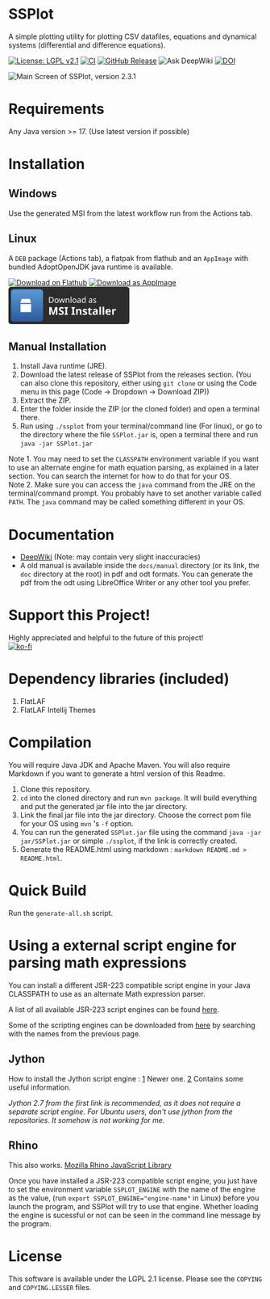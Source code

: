 # SSPlot
A simple plotting utility for plotting CSV datafiles, equations and dynamical systems (differential and difference equations).

[![License: LGPL v2.1](https://img.shields.io/badge/License-LGPL%20v2.1-orange.svg)](https://www.gnu.org/licenses/old-licenses/lgpl-2.1.en.html) [![CI](https://github.com/babaissarkar/ssplot/actions/workflows/maven-publish.yml/badge.svg)](https://github.com/babaissarkar/ssplot/actions/workflows/maven-publish.yml?query=branch%3Amaster) [![GitHub Release](https://img.shields.io/github/v/release/babaissarkar/ssplot?display_name=release&labelColor=orange&color=black)](https://github.com/babaissarkar/ssplot/releases/tag/v2.3.1) ![Ask DeepWiki](https://deepwiki.com/badge.svg) [![DOI](https://zenodo.org/badge/DOI/10.5281/zenodo.16777601.svg)](https://doi.org/10.5281/zenodo.16777601)

![Main Screen of SSPlot, version 2.3.1](https://babaissarkar.github.io/images/ssplot_screenshot.png)

# Requirements
Any Java version >= 17. (Use latest version if possible)

# Installation

## Windows
Use the generated MSI from the latest workflow run from the Actions tab.

## Linux
A `DEB` package (Actions tab), a flatpak from flathub and an `AppImage` with bundled AdoptOpenJDK java runtime is available.

<a href='https://flathub.org/apps/io.github.babaissarkar.ssplot'><img width='240' alt='Download on Flathub' src='https://flathub.org/api/badge?locale=en'/></a>
<a href='https://github.com/babaissarkar/ssplot/releases/download/v2.3.1/SSPlot-x86_64.AppImage'><img width='240' alt='Download as AppImage' src='https://docs.appimage.org/_images/download-appimage-banner.svg'/></a>
<a href='https://github.com/babaissarkar/ssplot/releases/download/v2.3.1/SSPlot-2.3.1.msi'><img width='240' alt='Download as MSI Installer' src='src/main/resources/download_msi.svg'/></a>

## Manual Installation
1. Install Java runtime (JRE).
2. Download the latest release of SSPlot from the releases section. (You can also clone this repository, either using `git clone` or using the Code menu in this page (Code -> Dropdown -> Download ZIP))
3. Extract the ZIP.
4. Enter the folder inside the ZIP (or the cloned folder) and open a terminal there.
5. Run using `./ssplot` from your terminal/command line (For linux), or go to the directory where the file `SSPlot.jar` is, open a terminal there and run `java -jar SSPlot.jar`

Note 1. You may need to set the `CLASSPATH` environment variable if you want to use an alternate engine for math equation parsing, as explained in a later section. You can search the internet for how to do that for your OS.<br/>
Note 2. Make sure you can access the `java` command from the JRE on the terminal/command prompt. You probably have to set another variable called `PATH`. The `java` command may be called something different in your OS.

# Documentation
* [DeepWiki](https://deepwiki.com/babaissarkar/ssplot) (Note: may contain very slight inaccuracies)
* A old manual is available inside the `docs/manual` directory (or its link, the `doc` directory at the root) in pdf and odt formats. You can generate the pdf from the odt using LibreOffice Writer or any other tool you prefer.

# Support this Project!
Highly appreciated and helpful to the future of this project!<br/>
[![ko-fi](https://ko-fi.com/img/githubbutton_sm.svg)](https://ko-fi.com/I2I11E85IE)

# Dependency libraries (included)
1. FlatLAF
2. FlatLAF Intellij Themes

# Compilation
You will require Java JDK and Apache Maven. You will also require Markdown if you want to generate a html version of this Readme.

1. Clone this repository.
2. `cd` into the cloned directory and run `mvn package`. It will build everything and put the generated jar file into the jar directory.
3. Link the final jar file into the jar directory. Choose the correct pom file for your OS using `mvn` 's `-f` option.
3. You can run the generated `SSPlot.jar` file using the command `java -jar jar/SSPlot.jar` or simple `./ssplot`, if the link is correctly created.
4. Generate the README.html using markdown : `markdown README.md > README.html`.

# Quick Build
Run the `generate-all.sh` script.

# Using a external script engine for parsing math expressions

You can install a different JSR-223 compatible script engine in your Java CLASSPATH to use as an alternate Math expression parser.

A list of all available JSR-223 script engines can be found [here](https://web.archive.org/web/20070610234337/https://scripting.dev.java.net/).

Some of the scripting engines can be downloaded from [here](https://mvnrepository.com/) by searching with the names from the previous page.

## Jython
How to install the Jython script engine :
[1](https://wiki.python.org/jython/UserGuide#using-jsr-223) Newer one.
[2](https://jython.readthedocs.io/en/latest/JythonAndJavaIntegration/) Contains some useful information.

_Jython 2.7 from the first link is recommended, as it does not require a separate script engine. For Ubuntu users, don't use jython from the repositories. It somehow is not working for me._

## Rhino
This also works.
[Mozilla Rhino JavaScript Library](https://github.com/mozilla/rhino)

Once you have installed a JSR-223 compatible script engine, you just have to set the environment variable `SSPLOT_ENGINE` with the name of the engine as the value, (run `export SSPLOT_ENGINE="engine-name"` in Linux) before you launch the program, and SSPlot will try to use that engine. Whether loading the engine is sucessful or not can be seen in the command line message by the program.

# License
This software is available under the LGPL 2.1 license. Please see the `COPYING` and `COPYING.LESSER` files.

